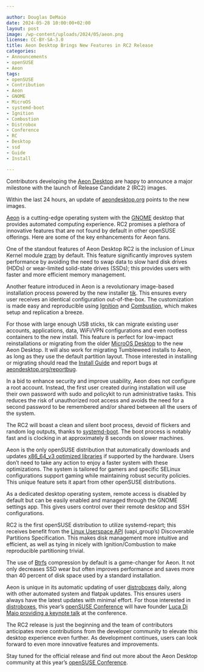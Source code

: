 ```yaml
---

author: Douglas DeMaio
date: 2024-05-28 10:00:00+02:00
layout: post
image: /wp-content/uploads/2024/05/aeon.png
license: CC-BY-SA-3.0
title: Aeon Desktop Brings New Features in RC2 Release
categories:
- Announcements
- openSUSE
- Aeon
tags:
- openSUSE
- Contribution
- Aeon
- GNOME
- MicroOS
- systemd-boot
- Ignition
- Combustion
- Distrobox
- Conference
- RC
- Desktop
- ssd
- Guide
- Install

---
```


Contributors developing the [Aeon Desktop](https://aeondesktop.org) are happy to announce a major milestone with the launch of Release Candidate 2 (RC2) images. 

Within the last 24 hours, an update of [aeondesktop.org](https://aeondesktop.org) points to the new images.

[Aeon](https://aeondesktop.org) is a cutting-edge operating system with the [GNOME](https://www.gnome.org/) desktop that provides automated computing experience. RC2 promises a plethora of innovative features that are not found by default in other openSUSE offerings. Here are some of the key enhancements for Aeon fans.

One of the standout features of Aeon Desktop RC2 is the inclusion of Linux Kernel module [zram](https://en.wikipedia.org/wiki/Zram) by default. This feature significantly improves system performance by avoiding the need to swap data to slow hard disk drives (HDDs) or wear-limited solid-state drives (SSDs); this provides users with faster and more efficient memory management.

Another feature introduced in Aeon is a revolutionary image-based installation process powered by the new installer [tik](https://youtu.be/TGvwoc7vsBY?si=LanKFBFYbxaJb0eI). This ensures every user receives an identical configuration out-of-the-box. The customization is made easy and reproducible using [Ignition](https://en.opensuse.org/Portal:MicroOS/Ignition) and [Combustion](https://en.opensuse.org/Portal:MicroOS/Combustion), which makes setup and replication a breeze.

For those with large enough USB sticks, tik can migrate existing user accounts, applications, data, WiFi/VPN configurations and even rootless containers to the new install. This feature is perfect for low-impact reinstallations or migrating from the older [MicroOS Desktop](https://get.opensuse.org/microos/) to the new Aeon Desktop. It will also work for migrating Tumbleweed installs to Aeon, as long as they use the default partition layout. Those interested in installing or migrating should read the [Install Guide](https://en.opensuse.org/Portal:Aeon/InstallGuide) and report bugs at [aeondesktop.org/reportbug](https://aeondesktop.org/reportbug).

In a bid to enhance security and improve usability, Aeon does not configure a root account. Instead, the first user created during installation will use their own password with sudo and policykit to run administrative tasks. This reduces the risk of unauthorized root access and avoids the need for a second password to be remembered and/or shared between all the users of the system.

The RC2 will boast a clean and silent boot process, devoid of flickers and random log outputs, thanks to [systemd-boot](https://www.freedesktop.org/wiki/Software/systemd/systemd-boot/). The boot process is notably fast and is clocking in at approximately 8 seconds on slower machines.

Aeon is the only openSUSE distribution that automatically downloads and updates [x86_64_v3 optimized libraries](https://news.opensuse.org/2023/03/02/tw-gains-optional-optimizations/) if supported by the hardware. Users don’t need to take any action to enjoy a faster system with these optimizations.
The system is tailored for gamers and specific SELinux configurations support gaming while maintaining robust security policies. This unique feature sets it apart from other openSUSE distributions.

As a dedicated desktop operating system, remote access is disabled by default but can be easily enabled and managed through the GNOME settings app. This gives users control over their remote desktop and SSH configurations.

RC2 is the first openSUSE distribution to utilize systemd-repart; this receives benefit from the [Linux Userspace API](https://uapi-group.org/) (uapi_group’s) Discoverable Partitions Specification. This makes disk management more intuitive and efficient, as well as tying in nicely with Ignition/Combustion to make reproducible partitioning trivial.

The use of [Btrfs](https://archive.kernel.org/oldwiki/btrfs.wiki.kernel.org/) compression by default is a game-changer for Aeon. It not only decreases SSD wear but often improves performance and saves more than 40 percent of disk space used by a standard installation.

Aeon is unique in its automatic updating of user [distroboxes](https://github.com/89luca89/distrobox) daily, along with other automated system and flatpak updates. This ensures users always have the latest updates with minimal effort. For those interested in [distroboxes](https://github.com/89luca89/distrobox), this year’s [openSUSE Conference](https://events.opensuse.org/) will have founder [Luca Di Maio providing a keynote talk](https://events.opensuse.org/conferences/oSC24/program/proposals/4593) at the conference.

The RC2 release is just the beginning and the team of contributors anticipates more contributions from the developer community to elevate this desktop experience even further. As development continues, users can look forward to even more innovative features and improvements.

Stay tuned for the official release and find out more about the Aeon Desktop community at this year’s [openSUSE Conference](https://events.opensuse.org).

<meta name="openSUSE, community, project, conference, open source, aeon, gnome, microos, btrfs, distrobox, ignition, combustion, rc, release candidate, install, guide, optimized libraries" content="HTML,CSS,XML,JavaScript">
